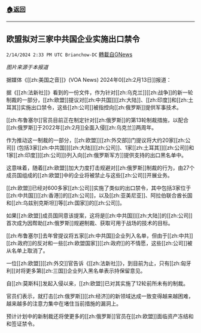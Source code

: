 ###  [:house:返回](README.md)
---


## 欧盟拟对三家中共国企业实施出口禁令
`2/14/2024 2:33 PM UTC Brianchow-DC` [轉載自GNews](https://gnews.org/articles/2305671)

*图片来源于本报道*

据媒体《[[zh:美国之音]]》(VOA News) 2024年0[[zh:2月13日]]报道：

据《[[zh:法新社]]》看到的一份文件，作为针对[[zh:乌克兰]][[zh:战争]]的新一轮制裁的一部分，[[zh:欧盟]]提议对[[zh:中共国]][[zh:大陆]]、[[zh:印度]]和[[zh:土耳其]]实施出口禁令，这些[[zh:公司]]被指控向[[zh:俄罗斯]]提供军事技术。

[[zh:布鲁塞尔]]官员目前正在制定针对[[zh:俄罗斯]]的第13轮制裁措施，以配合[[zh:俄罗斯]]于2022年[[zh:2月]]全面入侵[[zh:乌克兰]]两周年。

作为推动这一制裁的一部分，[[zh:欧盟]][[zh:外交部]]门提议将大约20家[[zh:公司]] (包括3家[[zh:中共国]][[zh:大陆]][[zh:公司]]、1家[[zh:土耳其]][[zh:公司]]和1家[[zh:印度]][[zh:公司]])列入向[[zh:俄罗斯军方]]提供支持的出口黑名单中。

这意味着，随着[[zh:欧盟]]加大力度打击规避对[[zh:俄罗斯]]制裁的行为，由27个成员国组成的[[zh:欧盟]]中的企业将被禁止与这些[[zh:公司]]开展业务。

[[zh:欧盟]]已经对600多家[[zh:公司]]实施了类似的出口禁令，其中包括3家位于[[zh:中共国]][[zh:香港]]的[[zh:公司]]，以及[[zh:亚美尼亚]]、阿拉伯联合酋长国和[[zh:乌兹别克斯坦]]等[[zh:国家]]的[[zh:公司]]。

如果[[zh:欧盟]]成员国同意该提案，这将是[[zh:中共国]][[zh:大陆]]的[[zh:公司]]首次成为因帮助[[zh:俄罗斯]]规避制裁、获取可用于战场的技术的目标。

[[zh:布鲁塞尔]]去年曾提议将五家[[zh:中共国]]企业列入名单，但由于[[zh:中共]][[zh:政府]]的反对和一些[[zh:欧盟国家]][[zh:政府]]的不情愿，这些[[zh:公司]]被从名单上取消了。

一位[[zh:欧盟]][[zh:外交]]官告诉《[[zh:法新社]]》，到目前为止，只有[[zh:匈牙利]]对将更多第[[zh:三国]]企业列入黑名单表示持保留意见。

自[[zh:莫斯科]]发起入侵以来，[[zh:欧盟]]已对其实施了12轮前所未有的制裁。

官员们表示，就打击[[zh:俄罗斯]][[zh:经济]]的新领域达成一致变得越来越困难，越来越多的注意力集中在堵住当前措施的漏洞上。

预计计划中的新制裁还将使更多的[[zh:俄罗斯]]官员在[[zh:欧盟]]面临资产冻结和和签证禁令。
